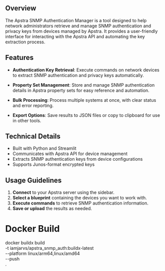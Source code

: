 ## Overview
    
The Apstra SNMP Authentication Manager is a tool designed to help network administrators retrieve and manage
SNMP authentication and privacy keys from devices managed by Apstra. It provides a user-friendly interface 
for interacting with the Apstra API and automating the key extraction process.

## Features

- **Authentication Key Retrieval**: Execute commands on network devices to extract SNMP authentication
    and privacy keys automatically.

- **Property Set Management**: Store and manage SNMP authentication details in Apstra property sets
    for easy reference and automation.

- **Bulk Processing**: Process multiple systems at once, with clear status and error reporting.

- **Export Options**: Save results to JSON files or copy to clipboard for use in other tools.

## Technical Details

- Built with Python and Streamlit
- Communicates with Apstra API for device management
- Extracts SNMP authentication keys from device configurations
- Supports Junos-format encrypted keys

## Usage Guidelines

1. **Connect** to your Apstra server using the sidebar.
2. **Select a blueprint** containing the devices you want to work with.
3. **Execute commands** to retrieve SNMP authentication information.
4. **Save or upload** the results as needed.



# Docker Build 

docker buildx build \
-t iamjarvs/apstra_snmp_auth:buildx-latest \
--platform linux/arm64,linux/amd64 \
--push \
.